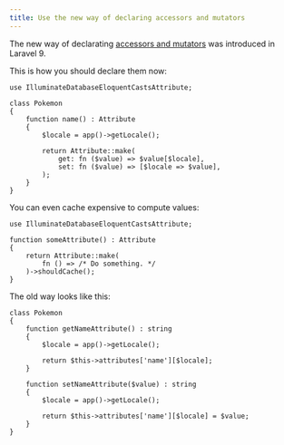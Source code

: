 ```yaml
---
title: Use the new way of declaring accessors and mutators
---
```

 The new way of declarating [accessors and mutators](https://laravel.com/docs/11.x/eloquent-mutators#accessors-and-mutators) was introduced in Laravel 9.
<p class="font-bold">This is how you should declare them now:</p>

    use IlluminateDatabaseEloquentCastsAttribute;

    class Pokemon
    {
        function name() : Attribute
        {
            $locale = app()->getLocale();

            return Attribute::make(
                get: fn ($value) => $value[$locale],
                set: fn ($value) => [$locale => $value],
            );
        }
    }

<p class="font-bold">You can even cache expensive to compute values:</p>

    use IlluminateDatabaseEloquentCastsAttribute;

    function someAttribute() : Attribute
    {
        return Attribute::make(
            fn () => /* Do something. */
        )->shouldCache();
    }

<p class="font-bold">The old way looks like this:</p>

    class Pokemon
    {
        function getNameAttribute() : string
        {
            $locale = app()->getLocale();

            return $this->attributes['name'][$locale];
        }

        function setNameAttribute($value) : string
        {
            $locale = app()->getLocale();

            return $this->attributes['name'][$locale] = $value;
        }
    }


    